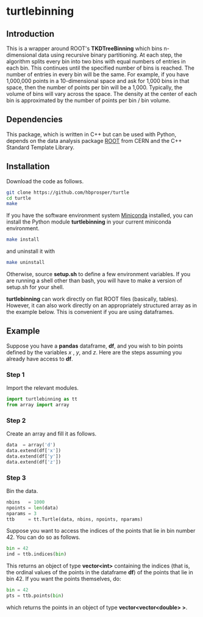 # turtlebinning

## Introduction
This is a wrapper around ROOT's __TKDTreeBinning__ which bins n-dimensional data using recursive binary partitioning. At
each step, the algorithm splits every bin into two bins with equal numbers of
entries in
each bin. This continues until the specified number of bins is reached. The number of entries in every bin will be the same. For example, if you have 1,000,000 points in a 10-dimensional space and ask for 1,000 bins in that space, then the number of points per bin will be a 1,000. Typically, the volume of bins will vary across the space. The density at the center of each bin is approximated by the number of points per bin / bin volume.


## Dependencies
This package, which is written in C++ but can be used with Python, depends on the data analysis package [ROOT](https://root.cern.ch) from CERN and the C++ Standard Template Library.

## Installation
Download the code as follows.
```bash
git clone https://github.com/hbprosper/turtle
cd turtle
make
```
If you have the software environment system [Miniconda](https://docs.conda.io/en/latest/miniconda.html) installed, you can install the Python module __turtlebinning__ in your current miniconda environment.
```bash
make install
```
and uninstall it with
```bash
make uninstall
```
Otherwise, source __setup.sh__ to define a few environment variables. If you are running a shell other than bash, you will have to make a version of setup.sh for your shell.

__turtlebinning__ can work directly on flat ROOT files (basically,
tables). However, it can also work directly on an appropriately structured
array as in the example below. This is convenient if you are using dataframes.

## Example
Suppose you have a __pandas__ dataframe, __df__, and you wish to bin
points defined by the variables *x* , *y*, and *z*. Here are the steps
assuming you already have access to __df__.

### Step 1

Import the relevant modules.
```python
import turtlebinning as tt
from array import array
```

### Step 2
Create an array and fill it as follows.
```python
data  = array('d')
data.extend(df['x'])
data.extend(df['y'])
data.extend(df['z'])
```

### Step 3
Bin the data.
```python
nbins   = 1000
npoints = len(data)
nparams = 3
ttb     = tt.Turtle(data, nbins, npoints, nparams)
```

Suppose you want to access the indices of the points that lie in bin number 42. You
can do so as follows.
```python
bin = 42
ind = ttb.indices(bin)
```
This returns an object of type __vector\<int\>__ containing the
indices (that is, the ordinal values of the points in the dataframe
__df__) of the points that lie in bin 42. If you want the points
themselves, do:
```python
bin = 42
pts = ttb.points(bin)
```
which returns the points in an object of type
__vector\<vector\<double\> \>__.
